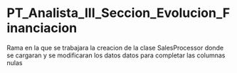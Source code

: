 # PT_Analista_III_Seccion_Evolucion_Financiacion

Rama en la que se trabajara la creacion de la clase SalesProcessor donde se cargaran
y se modificaran los datos datos para completar las columnas nulas 
